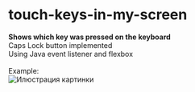 # touch-keys-in-my-screen
<b>Shows which key was pressed on the keyboard</b></br>
Caps Lock button implemented</br>
Using Java event listener and flexbox</br></br>
Example:</br>
![Илюстрация картинки](https://github.com/maxxtron/project-photo/blob/main/Keyboard.png)
